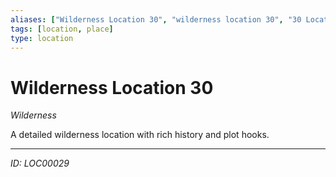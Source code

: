 ```yaml
---
aliases: ["Wilderness Location 30", "wilderness location 30", "30 Location Wilderness"]
tags: [location, place]
type: location
---
```


# Wilderness Location 30

*Wilderness*

A detailed wilderness location with rich history and plot hooks.

---
*ID: LOC00029*